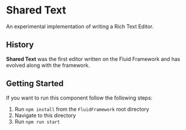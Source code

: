 # Shared Text

An experimental implementation of writing a Rich Text Editor.

## History

**Shared Text** was the first editor written on the Fluid Framework and has evolved along with the framework.

## Getting Started

If you want to run this component follow the following steps:

1. Run `npm install` from the `FluidFramework` root directory
2. Navigate to this directory
3. Run `npm run start`

